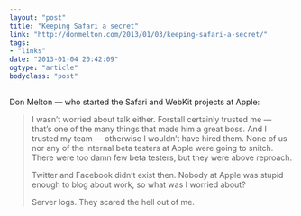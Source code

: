 ```yaml
---
layout: "post"
title: "Keeping Safari a secret"
link: "http://donmelton.com/2013/01/03/keeping-safari-a-secret/"
tags: 
- "links"
date: "2013-01-04 20:42:09"
ogtype: "article"
bodyclass: "post"
---
```


Don Melton — who started the Safari and WebKit projects at Apple:

> I wasn’t worried about talk either. Forstall certainly trusted me — that’s one of the many things that made him a great boss. And I trusted my team — otherwise I wouldn’t have hired them. None of us nor any of the internal beta testers at Apple were going to snitch. There were too damn few beta testers, but they were above reproach.
> 
> Twitter and Facebook didn’t exist then. Nobody at Apple was stupid enough to blog about work, so what was I worried about?
> 
> Server logs. They scared the hell out of me.